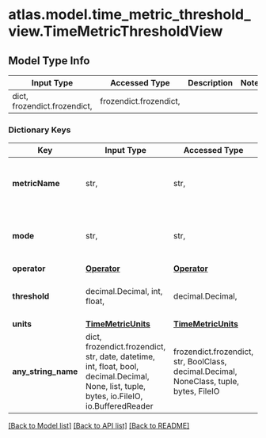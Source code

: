 # atlas.model.time_metric_threshold_view.TimeMetricThresholdView

## Model Type Info
Input Type | Accessed Type | Description | Notes
------------ | ------------- | ------------- | -------------
dict, frozendict.frozendict,  | frozendict.frozendict,  |  | 

### Dictionary Keys
Key | Input Type | Accessed Type | Description | Notes
------------ | ------------- | ------------- | ------------- | -------------
**metricName** | str,  | str,  | Human-readable label that identifies the metric against which MongoDB Cloud checks the configured **metricThreshold.threshold**. | [optional] 
**mode** | str,  | str,  | MongoDB Cloud computes the current metric value as an average. | [optional] must be one of ["AVERAGE", ] 
**operator** | [**Operator**](Operator.md) | [**Operator**](Operator.md) |  | [optional] 
**threshold** | decimal.Decimal, int, float,  | decimal.Decimal,  | Value of metric that, when exceeded, triggers an alert. | [optional] value must be a 64 bit float
**units** | [**TimeMetricUnits**](TimeMetricUnits.md) | [**TimeMetricUnits**](TimeMetricUnits.md) |  | [optional] 
**any_string_name** | dict, frozendict.frozendict, str, date, datetime, int, float, bool, decimal.Decimal, None, list, tuple, bytes, io.FileIO, io.BufferedReader | frozendict.frozendict, str, BoolClass, decimal.Decimal, NoneClass, tuple, bytes, FileIO | any string name can be used but the value must be the correct type | [optional]

[[Back to Model list]](../../README.md#documentation-for-models) [[Back to API list]](../../README.md#documentation-for-api-endpoints) [[Back to README]](../../README.md)

